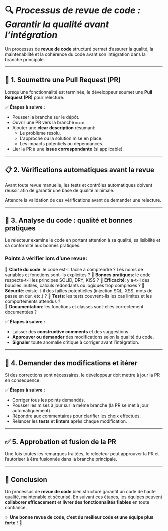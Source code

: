 # 🔍 *Processus de revue de code : Garantir la qualité avant l’intégration*

Un processus de **revue de code** structuré permet d’assurer la qualité, la maintenabilité et la cohérence du code avant son intégration dans la branche principale.

---

## 🚀 1. **Soumettre une Pull Request (PR)**  

Lorsqu’une fonctionnalité est terminée, le développeur soumet une **Pull Request (PR)** pour relecture.

✅ **Étapes à suivre :**  
- Pousser la branche sur le dépôt.
- Ouvrir une PR vers la branche `main`.   
- Ajouter une **clear description** résumant:  
  - Le problème résolu. 
  - L’approche ou la solution mise en place.  
  - Les impacts potentiels ou dépendances.  
- Lier la PR à une **issue correspondante** (si applicable).  

---

## 📋 2. **Vérifications automatiques avant la revue**  

Avant toute revue manuelle, les tests et contrôles automatiques doivent réussir afin de garantir une base de qualité minimale.

Attendre la validation de ces vérifications avant de demander une relecture.

---

## 🧐 3. **Analyse du code : qualité et bonnes pratiques**  

Le relecteur examine le code en portant attention à sa qualité, sa lisibilité et sa conformité aux bonnes pratiques.

### **Points à vérifier lors d’une revue:**  
🔹 **Clarté du code**: le code est-il facile à comprendre ? Les noms de variables et fonctions sont-ils explicites ?
🔹 **Bonnes pratiques**: le code respecte-t-il les principes SOLID, DRY, KISS ?
🔹 **Efficacité**: y a-t-il des boucles inutiles, calculs redondants ou logiques trop complexes ?
🔹 **Sécurité**: existe-t-il des failles potentielles (injection SQL, XSS, mots de passe en dur, etc.) ?
🔹 **Tests**: les tests couvrent-ils les cas limites et les comportements attendus ?  
🔹 **Documentation**: les fonctions et classes sont-elles correctement documentées ? 

✅ **Étapes à suivre :**  
- Laisser des **constructive comments** et des suggestions.  
- **Approuver ou demander** des modifications selon la qualité du code. 
- **Signaler** toute anomalie critique à corriger avant l’intégration.

---

## 🔄 4. **Demander des modifications et itérer**  

Si des corrections sont nécessaires, le développeur doit mettre à jour la PR en conséquence.

✅ **Étapes à suivre :**  
- Corriger tous les points demandés. 
- Pousser les mises à jour sur la même branche (la PR se met à jour automatiquement).  
- Répondre aux commentaires pour clarifier les choix effectués. 
- Relancer les **tests** et **linters** après chaque modification. 

---

## ✅ 5. **Approbation et fusion de la PR**  

Une fois toutes les remarques traitées, le relecteur peut approuver la PR et l’autoriser à être fusionnée dans la branche principale.  

---

## 🎯 Conclusion  

Un processus de **revue de code** bien structuré garantit un code de haute qualité, maintenable et sécurisé.
En suivant ces étapes, les équipes peuvent **collaborer efficacement** et **livrer des fonctionnalités fiables** en toute confiance.

✨ **Une bonne revue de code, c’est du meilleur code et une équipe plus forte !** 🚀  
